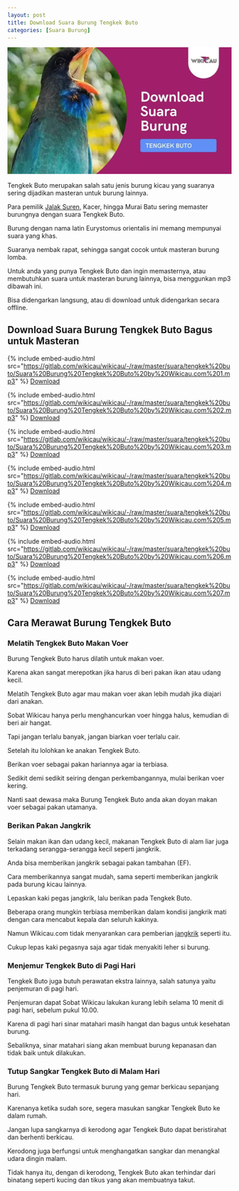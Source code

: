 ```yaml
---
layout: post
title: Download Suara Burung Tengkek Buto
categories: [Suara Burung]
---
```


![Download Suara Burung Tengkek Buto](/images/suara-burung-tengkek-buto.webp)

Tengkek Buto merupakan salah satu jenis burung kicau yang suaranya sering dijadikan masteran untuk burung lainnya.

Para pemilik [Jalak Suren](https://wikicau.com/suara-burung-jalak-suren/), Kacer, hingga Murai Batu sering memaster burungnya dengan suara Tengkek Buto.

Burung dengan nama latin Eurystomus orientalis ini memang mempunyai suara yang khas.

Suaranya nembak rapat, sehingga sangat cocok untuk masteran burung lomba.

Untuk anda yang punya Tengkek Buto dan ingin memasternya, atau membutuhkan suara untuk masteran burung lainnya, bisa menggunkan mp3 dibawah ini.

Bisa didengarkan langsung, atau di download untuk didengarkan secara offline.

## Download Suara Burung Tengkek Buto Bagus untuk Masteran

{% include embed-audio.html src="https://gitlab.com/wikicau/wikicau/-/raw/master/suara/tengkek%20buto/Suara%20Burung%20Tengkek%20Buto%20by%20Wikicau.com%201.mp3" %}
[Download](https://bit.ly/2RsroXM)

{% include embed-audio.html src="https://gitlab.com/wikicau/wikicau/-/raw/master/suara/tengkek%20buto/Suara%20Burung%20Tengkek%20Buto%20by%20Wikicau.com%202.mp3" %}
[Download](https://bit.ly/2KwyBFI)

{% include embed-audio.html src="https://gitlab.com/wikicau/wikicau/-/raw/master/suara/tengkek%20buto/Suara%20Burung%20Tengkek%20Buto%20by%20Wikicau.com%203.mp3" %}
[Download](https://bit.ly/2L6PEOc)

{% include embed-audio.html src="https://gitlab.com/wikicau/wikicau/-/raw/master/suara/tengkek%20buto/Suara%20Burung%20Tengkek%20Buto%20by%20Wikicau.com%204.mp3" %}
[Download](https://bit.ly/2Fp24wZ)

{% include embed-audio.html src="https://gitlab.com/wikicau/wikicau/-/raw/master/suara/tengkek%20buto/Suara%20Burung%20Tengkek%20Buto%20by%20Wikicau.com%205.mp3" %}
[Download](https://bit.ly/2IvpGC1)

{% include embed-audio.html src="https://gitlab.com/wikicau/wikicau/-/raw/master/suara/tengkek%20buto/Suara%20Burung%20Tengkek%20Buto%20by%20Wikicau.com%206.mp3" %}
[Download](https://bit.ly/2L7PdCY)

{% include embed-audio.html src="https://gitlab.com/wikicau/wikicau/-/raw/master/suara/tengkek%20buto/Suara%20Burung%20Tengkek%20Buto%20by%20Wikicau.com%207.mp3" %}
[Download](https://bit.ly/2x67usp)

## Cara Merawat Burung Tengkek Buto

### Melatih Tengkek Buto Makan Voer

Burung Tengkek Buto harus dilatih untuk makan voer.

Karena akan sangat merepotkan jika harus di beri pakan ikan atau udang kecil.

Melatih Tengkek Buto agar mau makan voer akan lebih mudah jika diajari dari anakan.

Sobat Wikicau hanya perlu menghancurkan voer hingga halus, kemudian di beri air hangat.

Tapi jangan terlalu banyak, jangan biarkan voer terlalu cair.

Setelah itu lolohkan ke anakan Tengkek Buto.

Berikan voer sebagai pakan hariannya agar ia terbiasa.

Sedikit demi sedikit seiring dengan perkembangannya, mulai berikan voer kering.

Nanti saat dewasa maka Burung Tengkek Buto anda akan doyan makan voer sebagai pakan utamanya.

### Berikan Pakan Jangkrik

Selain makan ikan dan udang kecil, makanan Tengkek Buto di alam liar juga terkadang serangga-serangga kecil seperti jangkrik.

Anda bisa memberikan jangkrik sebagai pakan tambahan (EF).

Cara memberikannya sangat mudah, sama seperti memberikan jangkrik pada burung kicau lainnya.

Lepaskan kaki pegas jangkrik, lalu berikan pada Tengkek Buto.

Beberapa orang mungkin terbiasa memberikan dalam kondisi jangkrik mati dengan cara mencabut kepala dan seluruh kakinya.

Namun Wikicau.com tidak menyarankan cara pemberian [jangkrik](https://wikicau.com/suara-jangkrik/) seperti itu.

Cukup lepas kaki pegasnya saja agar tidak menyakiti leher si burung.

### Menjemur Tengkek Buto di Pagi Hari

Tengkek Buto juga butuh perawatan ekstra lainnya, salah satunya yaitu penjemuran di pagi hari.

Penjemuran dapat Sobat Wikicau lakukan kurang lebih selama 10 menit di pagi hari, sebelum pukul 10.00.

Karena di pagi hari sinar matahari masih hangat dan bagus untuk kesehatan burung.

Sebaliknya, sinar matahari siang akan membuat burung kepanasan dan tidak baik untuk dilakukan.

### Tutup Sangkar Tengkek Buto di Malam Hari

Burung Tengkek Buto termasuk burung yang gemar berkicau sepanjang hari.

Karenanya ketika sudah sore, segera masukan sangkar Tengkek Buto ke dalam rumah.

Jangan lupa sangkarnya di kerodong agar Tengkek Buto dapat beristirahat dan berhenti berkicau.

Kerodong juga berfungsi untuk menghangatkan sangkar dan menangkal udara dingin malam.

Tidak hanya itu, dengan di kerodong, Tengkek Buto akan terhindar dari binatang seperti kucing dan tikus yang akan membuatnya takut.